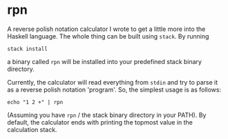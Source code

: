# rpn

A reverse polish notation calculator I wrote to get a little more into the
Haskell language. The whole thing can be built using `stack`. By running

```
stack install
```

a binary called `rpn` will be installed into your predefined stack binary
directory.

Currently, the calculator will read everything from `stdin` and try to
parse it as a reverse polish notation 'program'. So, the simplest usage
is as follows:

```
echo "1 2 +" | rpn
```

(Assuming you have `rpn` / the stack binary directory in your PATH).
By default, the calculator ends with printing the topmost value in the
calculation stack.

